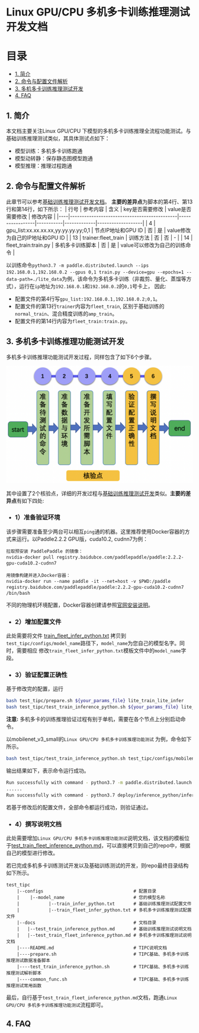 # Linux GPU/CPU 多机多卡训练推理测试开发文档

# 目录
- [1. 简介](#1)
- [2. 命令与配置文件解析](#2)
- [3. 多机多卡训练推理测试开发](#3)
- [4. FAQ](#4)

<a name="1"></a>

## 1. 简介

本文档主要关注Linux GPU/CPU 下模型的多机多卡训练推理全流程功能测试。与基础训练推理测试类似，其具体测试点如下：

- 模型训练：多机多卡训练跑通
- 模型动转静：保存静态图模型跑通
- 模型推理：推理过程跑通

<a name="2"></a>

## 2. 命令与配置文件解析

此章节可以参考[基础训练推理测试开发文档](../train_infer_python/test_train_infer_python.md#2)。 **主要的差异点**为脚本的第4行、第13行和第14行，如下所示：
| 行号 | 参考内容                                        | 含义              | key是否需要修改 | value是否需要修改 |  修改内容                 |
|----|---------------------------------------------|-----------------|-----------|-------------|-------------------|
| 4  | gpu_list:xx.xx.xx.xx,yy.yy.yy.yy;0,1     | 节点IP地址和GPU ID        | 否         | 是           | value修改为自己的IP地址和GPU ID                |
| 13 | trainer:fleet_train                          | 训练方法            | 否         | 否           | -                 |
| 14 | fleet_train:train.py                         | 多机多卡训练脚本 | 否         | 是           | value可以修改为自己的训练命令 |

以训练命令`python3.7 -m paddle.distributed.launch --ips 192.168.0.1,192.168.0.2 --gpus 0,1 train.py --device=gpu --epochs=1 --data-path=./lite_data`为例，该命令为多机多卡训练（非裁剪、量化、蒸馏等方式），运行在`ip`地址为`192.168.0.1`和`192.168.0.2`的`0,1`号卡上，
因此:
* 配置文件的第4行写`gpu_list:192.168.0.1,192.168.0.2;0,1`。
* 配置文件的第13行`trainer`内容为`fleet_train`, 区别于基础训练的`normal_train`、混合精度训练的`amp_train`。
* 配置文件的第14行内容为`fleet_train:train.py`。

<a name="3"></a>

## 3. 多机多卡训练推理功能测试开发

多机多卡训练推理功能测试开发过程，同样包含了如下6个步骤。

<div align="center">
    <img src="../train_infer_python/images/test_linux_train_infer_python_pipeline.png" width="600">
</div>

其中设置了2个核验点，详细的开发过程与[基础训练推理测试开发](../train_infer_python/test_train_infer_python.md#3)类似。**主要的差异点**有如下四处:

* ### 1）准备验证环境

该步骤需要准备至少两台可以相互`ping`通的机器。这里推荐使用Docker容器的方式来运行。以Paddle2.2.2 GPU版，cuda10.2, cudnn7为例：
```
拉取预安装 PaddlePaddle 的镜像：
nvidia-docker pull registry.baidubce.com/paddlepaddle/paddle:2.2.2-gpu-cuda10.2-cudnn7

用镜像构建并进入Docker容器：
nvidia-docker run --name paddle -it --net=host -v $PWD:/paddle registry.baidubce.com/paddlepaddle/paddle:2.2.2-gpu-cuda10.2-cudnn7 /bin/bash
```
不同的物理机环境配置，Docker容器创建请参照[官网安装说明](https://www.paddlepaddle.org.cn/install/quick?docurl=/documentation/docs/zh/install/docker/linux-docker.html#old-version-anchor-2-%E5%AE%89%E8%A3%85%E6%AD%A5%E9%AA%A4)。

* ### 2）增加配置文件

此处需要将文件 [train_fleet_infer_python.txt](../../mobilenetv3_prod/Step6/test_tipc/configs/mobilenet_v3_small/train_fleet_infer_python.txt) 拷贝到`test_tipc/configs/model_name`路径下，`model_name`为您自己的模型名字。同时，需要相应
修改`train_fleet_infer_python.txt`模板文件中的`model_name`字段。

* ### 3）验证配置正确性

基于修改完的配置，运行

```bash
bash test_tipc/prepare.sh ${your_params_file} lite_train_lite_infer
bash test_tipc/test_train_inference_python.sh ${your_params_file} lite_train_lite_infer
```
**注意:** 多机多卡的训练推理验证过程有别于单机，需要在各个节点上分别启动命令。

以mobilenet_v3_small的`Linux GPU/CPU 多机多卡训练推理功能测试` 为例，命令如下所示。

```bash
bash test_tipc/test_train_inference_python.sh test_tipc/configs/mobilenet_v3_small/train_fleet_infer_python.txt lite_train_lite_infer
```

输出结果如下，表示命令运行成功。
```bash
Run successfully with command - python3.7 -m paddle.distributed.launch --ips=192.168.0.1,192.168.0.2 --gpus=0,1 train.py --output-dir=./log/mobilenet_v3_small/lite_train_lite_infer/norm_train_gpus_0,1_nodes_2 --epochs=5   --batch-size=4!
......
Run successfully with command - python3.7 deploy/inference_python/infer.py --use-gpu=False --model-dir=./log/mobilenet_v3_small/lite_train_lite_infer/norm_train_gpus_0,1_nodes_2 --batch-size=1   --benchmark=True > ./log/mobilenet_v3_small/lite_train_lite_infer/python_infer_cpu_batchsize_1.log 2>&1 !
```
若基于修改后的配置文件，全部命令都运行成功，则验证通过。

* ### 4）撰写说明文档

此处需要增加`Linux GPU/CPU 多机多卡训练推理功能测试`说明文档，该文档的模板位于[test_train_fleet_inference_python.md](../../mobilenetv3_prod/Step6/test_tipc/docs/test_train_fleet_inference_python.md)，可以直接拷贝到自己的repo中，根据自己的模型进行修改。

若已完成多机多卡训练测试开发以及基础训练测试的开发，则repo最终目录结构如下所示。
```
test_tipc
    |--configs                                  # 配置目录
    |    |--model_name                          # 您的模型名称
    |           |--train_infer_python.txt       # 基础训练推理测试配置文件
    |           |--train_fleet_infer_python.txt # 多机多卡训练推理测试配置文件
    |--docs                                     # 文档目录
    |   |--test_train_inference_python.md       # 基础训练推理测试说明文档
    |   |--test_train_fleet_inference_python.md # 多机多卡训练推理测试说明文档
    |----README.md                              # TIPC说明文档
    |----prepare.sh                             # TIPC基础、多机多卡训练推理测试数据准备脚本
    |----test_train_inference_python.sh         # TIPC基础、多机多卡训练推理测试解析脚本
    |----common_func.sh                         # TIPC基础、多机多卡训练推理测试常用函数
```
最后，自行基于`test_train_fleet_inference_python.md`文档，跑通`Linux GPU/CPU 多机多卡训练推理功能测试`流程即可。

<a name="4"></a>

## 4. FAQ
